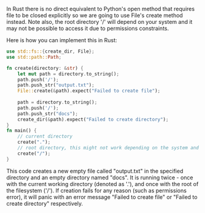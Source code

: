 In Rust there is no direct equivalent to Python's open method that requires file to be closed explicitly so we are going to use File's create method instead. Note also, the root directory '/' will depend on your system and it may not be possible to access it due to permissions constraints. 

Here is how you can implement this in Rust:
```rust
use std::fs::{create_dir, File};
use std::path::Path;

fn create(directory: &str) {
    let mut path = directory.to_string();
    path.push('/');
    path.push_str("output.txt");
    File::create(&path).expect("Failed to create file"); 
   
    path = directory.to_string();
    path.push('/');
    path.push_str("docs");
    create_dir(&path).expect("Failed to create directory");
}
fn main() {
    // current directory
    create("."); 
    // root directory, this might not work depending on the system and permissions
    create("/");  
}
```
This code creates a new empty file called "output.txt" in the specified directory and an empty directory named "docs". It is running twice - once with the current working directory (denoted as '.'), and once with the root of the filesystem ('/'). If creation fails for any reason (such as permissions error), it will panic with an error message "Failed to create file" or "Failed to create directory" respectively.

